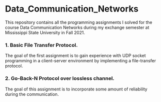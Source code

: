 # Data_Communication_Networks
This repository contains all the programming assignments I solved for the course Data Communication Networks 
during my exchange semester at Mississippi State University in Fall 2021. 

### 1. Basic File Transfer Protocol. 
   The goal of the first assignment is to gain experience with UDP socket programming in a client-server environment by implementing a file-transfer protocol. 

### 2. Go-Back-N Protocol over lossless channel.  
   The goal of this assignment is to incorporate some amount of reliability during the communication.
   
